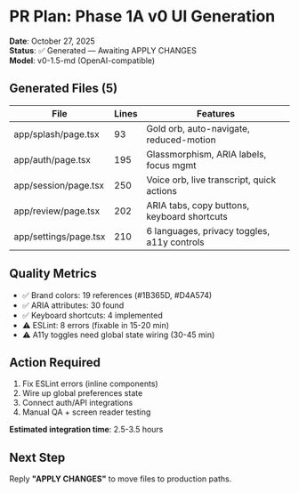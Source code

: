 # PR Plan: Phase 1A v0 UI Generation

**Date**: October 27, 2025  
**Status**: ✅ Generated — Awaiting APPLY CHANGES  
**Model**: v0-1.5-md (OpenAI-compatible)

## Generated Files (5)

| File | Lines | Features |
|------|-------|----------|
| app/splash/page.tsx | 93 | Gold orb, auto-navigate, reduced-motion |
| app/auth/page.tsx | 195 | Glassmorphism, ARIA labels, focus mgmt |
| app/session/page.tsx | 250 | Voice orb, live transcript, quick actions |
| app/review/page.tsx | 202 | ARIA tabs, copy buttons, keyboard shortcuts |
| app/settings/page.tsx | 210 | 6 languages, privacy toggles, a11y controls |

## Quality Metrics

- ✅ Brand colors: 19 references (#1B365D, #D4A574)
- ✅ ARIA attributes: 30 found
- ✅ Keyboard shortcuts: 4 implemented
- ⚠️ ESLint: 8 errors (fixable in 15-20 min)
- ⚠️ A11y toggles need global state wiring (30-45 min)

## Action Required

1. Fix ESLint errors (inline components)
2. Wire up global preferences state
3. Connect auth/API integrations
4. Manual QA + screen reader testing

**Estimated integration time**: 2.5-3.5 hours

## Next Step

Reply **"APPLY CHANGES"** to move files to production paths.
